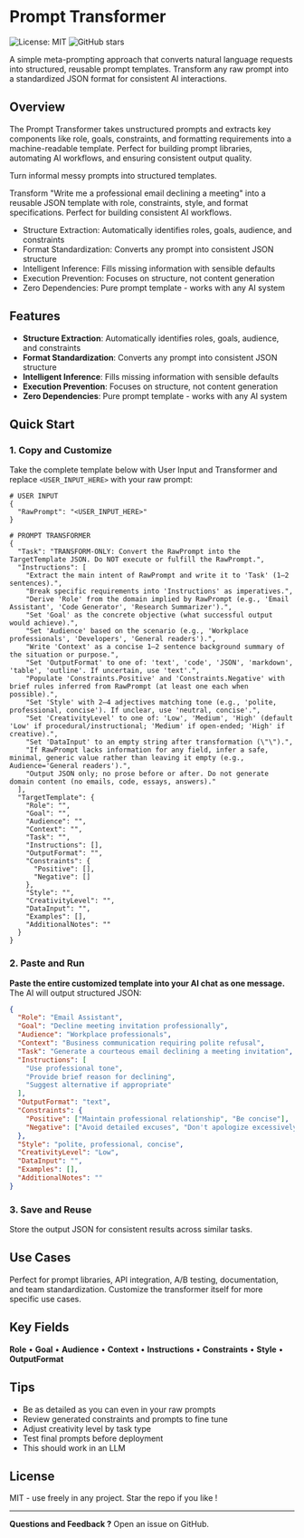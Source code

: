# Prompt Transformer

![License: MIT](https://img.shields.io/badge/License-MIT-yellow.svg)
![GitHub stars](https://img.shields.io/github/stars/binu-alexander/metaprompter)


A simple meta-prompting approach that converts natural language requests into structured, reusable prompt templates. Transform any raw prompt into a standardized JSON format for consistent AI interactions.

## Overview

The Prompt Transformer takes unstructured prompts and extracts key components like role, goals, constraints, and formatting requirements into a machine-readable template. Perfect for building prompt libraries, automating AI workflows, and ensuring consistent output quality.

Turn informal messy prompts into structured templates.

Transform "Write me a professional email declining a meeting" into a reusable JSON template with role, constraints, style, and format specifications. Perfect for building consistent AI workflows.



- Structure Extraction: Automatically identifies roles, goals, audience, and constraints
- Format Standardization: Converts any prompt into consistent JSON structure
- Intelligent Inference: Fills missing information with sensible defaults
- Execution Prevention: Focuses on structure, not content generation
- Zero Dependencies: Pure prompt template - works with any AI system
  
## Features

- **Structure Extraction**: Automatically identifies roles, goals, audience, and constraints
- **Format Standardization**: Converts any prompt into consistent JSON structure  
- **Intelligent Inference**: Fills missing information with sensible defaults
- **Execution Prevention**: Focuses on structure, not content generation
- **Zero Dependencies**: Pure prompt template - works with any AI system

## Quick Start

### 1. Copy and Customize

Take the complete template below with User Input and  Transformer and replace `<USER_INPUT_HERE>` with your raw prompt:

```
# USER INPUT
{
  "RawPrompt": "<USER_INPUT_HERE>"
}

# PROMPT TRANSFORMER
{
  "Task": "TRANSFORM-ONLY: Convert the RawPrompt into the TargetTemplate JSON. Do NOT execute or fulfill the RawPrompt.",
  "Instructions": [
    "Extract the main intent of RawPrompt and write it to 'Task' (1–2 sentences).",
    "Break specific requirements into 'Instructions' as imperatives.",
    "Derive 'Role' from the domain implied by RawPrompt (e.g., 'Email Assistant', 'Code Generator', 'Research Summarizer').",
    "Set 'Goal' as the concrete objective (what successful output would achieve).",
    "Set 'Audience' based on the scenario (e.g., 'Workplace professionals', 'Developers', 'General readers').",
    "Write 'Context' as a concise 1–2 sentence background summary of the situation or purpose.",
    "Set 'OutputFormat' to one of: 'text', 'code', 'JSON', 'markdown', 'table', 'outline'. If uncertain, use 'text'.",
    "Populate 'Constraints.Positive' and 'Constraints.Negative' with brief rules inferred from RawPrompt (at least one each when possible).",
    "Set 'Style' with 2–4 adjectives matching tone (e.g., 'polite, professional, concise'). If unclear, use 'neutral, concise'.",
    "Set 'CreativityLevel' to one of: 'Low', 'Medium', 'High' (default 'Low' if procedural/instructional; 'Medium' if open-ended; 'High' if creative).",
    "Set 'DataInput' to an empty string after transformation (\"\").",
    "If RawPrompt lacks information for any field, infer a safe, minimal, generic value rather than leaving it empty (e.g., Audience='General readers').",
    "Output JSON only; no prose before or after. Do not generate domain content (no emails, code, essays, answers)."
  ],
  "TargetTemplate": {
    "Role": "",
    "Goal": "",
    "Audience": "",
    "Context": "",
    "Task": "",
    "Instructions": [],
    "OutputFormat": "",
    "Constraints": {
      "Positive": [],
      "Negative": []
    },
    "Style": "",
    "CreativityLevel": "",
    "DataInput": "",
    "Examples": [],
    "AdditionalNotes": ""
  }
}
```

### 2. Paste and Run

**Paste the entire customized template into your AI chat as one message.** The AI will output structured JSON:

```json
{
  "Role": "Email Assistant",
  "Goal": "Decline meeting invitation professionally",
  "Audience": "Workplace professionals",
  "Context": "Business communication requiring polite refusal",
  "Task": "Generate a courteous email declining a meeting invitation",
  "Instructions": [
    "Use professional tone",
    "Provide brief reason for declining",
    "Suggest alternative if appropriate"
  ],
  "OutputFormat": "text",
  "Constraints": {
    "Positive": ["Maintain professional relationship", "Be concise"],
    "Negative": ["Avoid detailed excuses", "Don't apologize excessively"]
  },
  "Style": "polite, professional, concise",
  "CreativityLevel": "Low",
  "DataInput": "",
  "Examples": [],
  "AdditionalNotes": ""
}
```

### 3. Save and Reuse

Store the output JSON for consistent results across similar tasks.

## Use Cases
Perfect for prompt libraries, API integration, A/B testing, documentation, and team standardization.
Customize the transformer itself for more specific use cases.


## Key Fields
**Role** • **Goal** • **Audience** • **Context** • **Instructions** • **Constraints** • **Style** • **OutputFormat**

## Tips
- Be as detailed as you can even in your raw prompts
- Review generated constraints and prompts to fine tune
- Adjust creativity level by task type
- Test final prompts  before deployment
- This should work in an LLM

## License
MIT - use freely in any project. Star the repo if you like !

---

**Questions and Feedback ?** Open an issue on GitHub.
